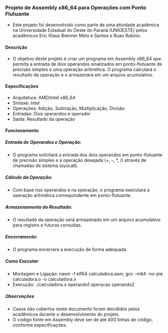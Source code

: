 ### Projeto de Assembly x86_64 para Operações com Ponto Flutuante
* Este projeto foi desenvolvido como parte de uma atividade acadêmica na Universidade Estadual do Oeste do Paraná (UNIOESTE) pelos acadêmicos Eric Klaus Brenner Melo e Santos e Ruan Rubino.

#### Descrição
* O objetivo deste projeto é criar um programa em Assembly x86_64 que permita a entrada de dois operandos sinalizados em ponto-flutuante de precisão simples e uma operação aritmética. O programa calculará o resultado da operação e o armazenará em um arquivo acumulativo.

#### Especificações
* Arquitetura: AMD/Intel x86_64
* Sintaxe: Intel
* Operações: Adição, Subtração, Multiplicação, Divisão
* Entradas: Dois operandos e operador
* Saída: Resultado da operação

#### Funcionamento

##### Entrada de Operandos e Operação:
* O programa solicitará a entrada dos dois operandos em ponto-flutuante de precisão simples e a operação desejada (+, -, *, /) através de chamadas de sistema (syscall).

##### Cálculo da Operação:
* Com base nos operandos e na operação, o programa executará a operação aritmética correspondente em ponto-flutuante.

##### Armazenamento do Resultado:
* O resultado da operação será armazenado em um arquivo acumulativo para registro e futuras consultas.

##### Encerramento:
* O programa encerrará a execução de forma adequada.

##### Como Executar
* Montagem e Ligação: nasm -f elf64 calculadora.asm; gcc -m64 -no-pie calculadora.o -o calculadora.x
* Execução: ./calculadora.x operando1 operacao operando2

##### Observações
* Casos não cobertos neste documento foram decididos pelos acadêmicos durante o desenvolvimento do projeto.
* O código fonte em Assembly deve ser de até 400 linhas de código, conforme especificações.